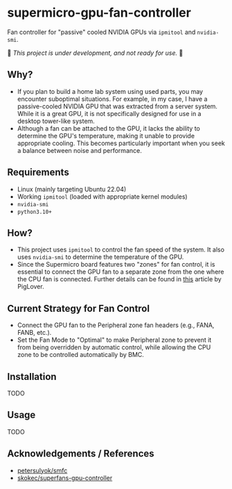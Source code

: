 # supermicro-gpu-fan-controller
Fan controller for "passive" cooled NVIDIA GPUs via `ipmitool` and `nvidia-smi`.

🚧 _This project is under development, and not ready for use._ 🚧

## Why?
- If you plan to build a home lab system using used parts, you may encounter suboptimal situations. For example, in my case, I have a passive-cooled NVIDIA GPU that was extracted from a server system. While it is a great GPU, it is not specifically designed for use in a desktop tower-like system.
- Although a fan can be attached to the GPU, it lacks the ability to determine the GPU's temperature, making it unable to provide appropriate cooling. This becomes particularly important when you seek a balance between noise and performance.

## Requirements
- Linux (mainly targeting Ubuntu 22.04)
- Working `ipmitool` (loaded with appropriate kernel modules)
- `nvidia-smi`
- `python3.10+`

## How?
- This project uses `ipmitool` to control the fan speed of the system. It also uses `nvidia-smi` to determine the temperature of the GPU.
- Since the Supermicro board features two "zones" for fan control, it is essential to connect the GPU fan to a separate zone from the one where the CPU fan is connected. Further details can be found in [this](https://forums.servethehome.com/index.php?resources/supermicro-x9-x10-x11-fan-speed-control.20/) article by PigLover.

## Current Strategy for Fan Control
- Connect the GPU fan to the Peripheral zone fan headers (e.g., FANA, FANB, etc.).
- Set the Fan Mode to "Optimal" to make Peripheral zone to prevent it from being overridden by automatic control, while allowing the CPU zone to be controlled automatically by BMC.

## Installation
TODO

## Usage
TODO

## Acknowledgements / References
- [petersulyok/smfc](https://github.com/petersulyok/smfc)
- [skokec/superfans-gpu-controller](https://github.com/skokec/superfans-gpu-controller)


